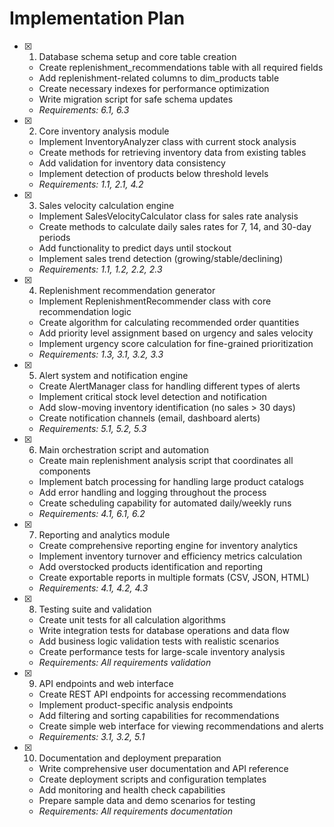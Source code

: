 # Implementation Plan

- [x] 1. Database schema setup and core table creation

  - Create replenishment_recommendations table with all required fields
  - Add replenishment-related columns to dim_products table
  - Create necessary indexes for performance optimization
  - Write migration script for safe schema updates
  - _Requirements: 6.1, 6.3_

- [x] 2. Core inventory analysis module

  - Implement InventoryAnalyzer class with current stock analysis
  - Create methods for retrieving inventory data from existing tables
  - Add validation for inventory data consistency
  - Implement detection of products below threshold levels
  - _Requirements: 1.1, 2.1, 4.2_

- [x] 3. Sales velocity calculation engine

  - Implement SalesVelocityCalculator class for sales rate analysis
  - Create methods to calculate daily sales rates for 7, 14, and 30-day periods
  - Add functionality to predict days until stockout
  - Implement sales trend detection (growing/stable/declining)
  - _Requirements: 1.1, 1.2, 2.2, 2.3_

- [x] 4. Replenishment recommendation generator

  - Implement ReplenishmentRecommender class with core recommendation logic
  - Create algorithm for calculating recommended order quantities
  - Add priority level assignment based on urgency and sales velocity
  - Implement urgency score calculation for fine-grained prioritization
  - _Requirements: 1.3, 3.1, 3.2, 3.3_

- [x] 5. Alert system and notification engine

  - Create AlertManager class for handling different types of alerts
  - Implement critical stock level detection and notification
  - Add slow-moving inventory identification (no sales > 30 days)
  - Create notification channels (email, dashboard alerts)
  - _Requirements: 5.1, 5.2, 5.3_

- [x] 6. Main orchestration script and automation

  - Create main replenishment analysis script that coordinates all components
  - Implement batch processing for handling large product catalogs
  - Add error handling and logging throughout the process
  - Create scheduling capability for automated daily/weekly runs
  - _Requirements: 4.1, 6.1, 6.2_

- [x] 7. Reporting and analytics module

  - Create comprehensive reporting engine for inventory analytics
  - Implement inventory turnover and efficiency metrics calculation
  - Add overstocked products identification and reporting
  - Create exportable reports in multiple formats (CSV, JSON, HTML)
  - _Requirements: 4.1, 4.2, 4.3_

- [x] 8. Testing suite and validation

  - Create unit tests for all calculation algorithms
  - Write integration tests for database operations and data flow
  - Add business logic validation tests with realistic scenarios
  - Create performance tests for large-scale inventory analysis
  - _Requirements: All requirements validation_

- [x] 9. API endpoints and web interface

  - Create REST API endpoints for accessing recommendations
  - Implement product-specific analysis endpoints
  - Add filtering and sorting capabilities for recommendations
  - Create simple web interface for viewing recommendations and alerts
  - _Requirements: 3.1, 3.2, 5.1_

- [x] 10. Documentation and deployment preparation
  - Write comprehensive user documentation and API reference
  - Create deployment scripts and configuration templates
  - Add monitoring and health check capabilities
  - Prepare sample data and demo scenarios for testing
  - _Requirements: All requirements documentation_
